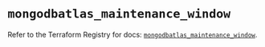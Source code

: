 # `mongodbatlas_maintenance_window`

Refer to the Terraform Registry for docs: [`mongodbatlas_maintenance_window`](https://registry.terraform.io/providers/mongodb/mongodbatlas/1.25.0/docs/resources/maintenance_window).
